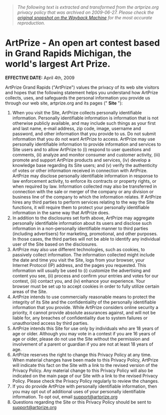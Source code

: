 > *The following text is extracted and transformed from the artprize.org privacy policy that was archived on 2009-06-27. Please check the [original snapshot on the Wayback Machine](https://web.archive.org/web/20090627025936id_/http%3A//artprize.org/privacy-policy) for the most accurate reproduction.*

# ArtPrize - An open art contest based in Grand Rapids Michigan, the world's largest Art Prize.

**EFFECTIVE DATE:** April 4th, 2009

ArtPrize Grand Rapids ("ArtPrize") values the privacy of its web site visitors and hopes that the following statement helps you understand how ArtPrize collects, uses, and safeguards the personal information you provide us through our web site, artprize.org and its pages (" **Site** "):

  1. When you visit the Site, ArtPrize collects personally identifiable information. Personally identifiable information is information that is not otherwise publicly available, and may include such things as your first and last name, e-mail address, zip code, image, username and password, and other information that you provide to us. Do not submit information that you do not want ArtPrize to access. ArtPrize may use personally identifiable information to provide information and services to Site users and to allow ArtPrize to (i) respond to user questions and comments, (ii) analyze and monitor consumer and customer activity, (iii) promote and support ArtPrize products and services, (iv) develop a knowledge base regarding its Site users; and (v) verify the authenticity of votes or other information received in connection with ArtPrize. ArtPrize may disclose personally identifiable information in response to law enforcement activity, to enforce its contracts or property rights, or when required by law. Information collected may also be transferred in connection with the sale or merger of the company or any division or business line of the company to which the information relates. If ArtPrize hires any third parties to perform services relating to the way the Site functions, it will require them to protect your personally identifiable information in the same way that ArtPrize does.
  2. In addition to the disclosures set forth above, ArtPrize may aggregate personally identifiable information about its users and disclose such information in a non-personally identifiable manner to third parties (including advertisers) for marketing, promotional, and other purposes. In those cases, the third parties will not be able to identify any individual user of the Site based on the disclosures.
  3. ArtPrize may also use different technologies, such as cookies, to passively collect information. The information collected might include the date and time you visit the Site, logs from your browser, your Internet Protocol (IP) address, and the pages you requested. This information will usually be used to (i) customize the advertising and content you see, (ii) process and confirm your entries and votes for our contest, (iii) contact you, and (iv) enhance your experience. Your browser must be set up to accept cookies in order to fully utilize certain areas of the Site.
  4. ArtPrize intends to use commercially reasonable means to protect the integrity of its Site and the confidentiality of the personally identifiable information that you provide. While ArtPrize considers online security a priority, it cannot provide absolute assurances against, and will not be liable for, any breaches of confidentiality due to system failures or unauthorized access by third parties.
  5. ArtPrize intends this Site for use only by individuals who are 18 years of age or older. Although you may vote in a contest if you are 16 years of age or older, please do not use the Site without the permission and involvement of a parent or guardian if you are not at least 18 years of age.
  6. ArtPrize reserves the right to change this Privacy Policy at any time. When material changes have been made to this Privacy Policy, ArtPrize will indicate this fact on the Site with a link to the revised version of the Privacy Policy. Any material change to this Privacy Policy will also be indicated on the main page of our Site with a link to the revised Privacy Policy. Please check the Privacy Policy regularly to review the changes.
  7. If you do provide ArtPrize with personally identifiable information, then you may opt out of additional uses of your personally identifiable information. To opt out, email [support@artprize.org](mailto:support@artprize.org)
  8. Questions regarding the Site or this Privacy Policy should be sent to [support@artprize.org](mailto:support@artprize.org)


